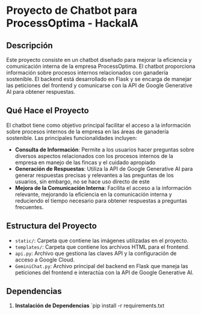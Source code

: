 ﻿# Proyecto de Chatbot para ProcessOptima - HackaIA

## Descripción

Este proyecto consiste en un chatbot diseñado para mejorar la eficiencia y comunicación interna de la empresa ProcessOptima. El chatbot proporciona información sobre procesos internos relacionados con ganadería sostenible. El backend está desarrollado en Flask y se encarga de manejar las peticiones del frontend y comunicarse con la API de Google Generative AI para obtener respuestas.

## Qué Hace el Proyecto

El chatbot tiene como objetivo principal facilitar el acceso a la información sobre procesos internos de la empresa en las áreas de ganadería  sostenible. Las principales funcionalidades incluyen:

- **Consulta de Información**: Permite a los usuarios hacer preguntas sobre diversos aspectos relacionados con los procesos internos de la empresa en manejo de las fincas y el cuidado apropiado
- **Generación de Respuestas**: Utiliza la API de Google Generative AI para generar respuestas precisas y relevantes a las preguntas de los usuarios, sin embargo, no se hace uso directo de este
- **Mejora de la Comunicación Interna**: Facilita el acceso a la información relevante, mejorando la eficiencia en la comunicación interna y reduciendo el tiempo necesario para obtener respuestas a preguntas frecuentes.

## Estructura del Proyecto

- `static/`: Carpeta que contiene las imágenes utilizadas en el proyecto.
- `templates/`: Carpeta que contiene los archivos HTML para el frontend.
- `api.py`: Archivo que gestiona las claves API y la configuración de acceso a Google Cloud.
- `GeminiChat.py`: Archivo principal del backend en Flask que maneja las peticiones del frontend e interactúa con la API de Google Generative AI.

## Dependencias


1. **Instalación de Dependencias**
   `pip install -r requirements.txt
